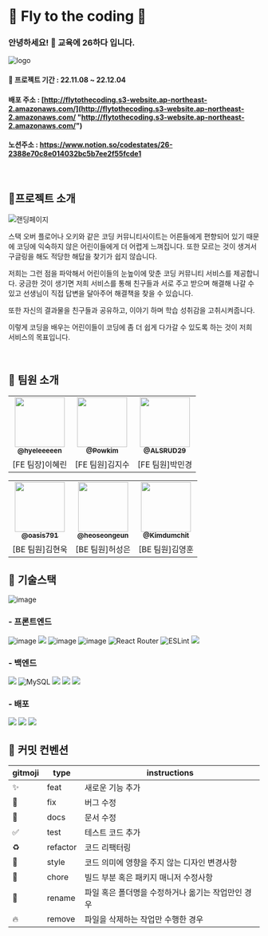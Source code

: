 
# 🛫 Fly to the coding 🛫

### 안녕하세요!  🛫 교육에 26하다 입니다.
![logo](http://localhost:3000/static/media/codingLogo.88c49a9d88d67d247fa4.png)

#### 📅 프로젝트 기간 : 22.11.08 ~ 22.12.04

#### 배포 주소 : [http://flytothecoding.s3-website.ap-northeast-2.amazonaws.com/](http://flytothecoding.s3-website.ap-northeast-2.amazonaws.com/ "http://flytothecoding.s3-website.ap-northeast-2.amazonaws.com/")

#### 노션주소 : https://www.notion.so/codestates/26-2388e70c8e014032bc5b7ee2f55fcde1

<br>

## 💙프로젝트 소개

![랜딩페이지](https://user-images.githubusercontent.com/97659846/205476408-f831abb1-fd6e-439f-9187-d9204d72d58c.gif)
<br>

스택 오버 플로어나 오키와 같은 코딩 커뮤니티사이트는 어른들에게 편향되어 있기 때문에 코딩에 익숙하지 않은 어린이들에게 더 어렵게 느껴집니다. 또한 모르는 것이 생겨서 구글링을 해도 적당한 해답을 찾기가 쉽지 않습니다.

저희는 그런 점을 파악해서 어린이들의 눈높이에 맞춘 코딩 커뮤니티 서비스를 제공합니다. 궁금한 것이 생기면 저희 서비스를 통해 친구들과 서로 주고 받으며 해결해 나갈 수 있고 선생님이 직접 답변을 달아주어 해결책을 찾을 수 있습니다.

또한 자신의 결과물을 친구들과 공유하고, 이야기 하며 학습 성취감을 고취시켜줍니다.

이렇게 코딩을 배우는 어린이들이 코딩에 좀 더 쉽게 다가갈 수 있도록 하는 것이 저희 서비스의 목표입니다.

<br>


## 🐶 팀원 소개

<table align="center">
  <tr>
     <td align="center"><a href="https://github.com/hyeleeeeen "><img src=https://avatars.githubusercontent.com/u/97659846?v=4 width="100px;" alt=""/><br /><sub><b>@hyeleeeeen </b></sub></a><br /></td>
     <td align="center"><a href="https://github.com/Powkim"><img src=https://avatars.githubusercontent.com/u/107850055?v=4 width="100px;" alt=""/><br /><sub><b>@Powkim</b></sub></a><br /></td>
    <td align="center"><a href="https://github.com/ALSRUD29"><img src=https://avatars.githubusercontent.com/u/107922059?v=4 width="100px;" alt=""/><br /><sub><b>@ALSRUD29</b></sub></a><br /></td>
</tr>
      <td align="center">[FE 팀장]이혜린</td>
      <td align="center">[FE 팀원]김지수</td>
      <td align="center">[FE 팀원]박민경</td>
</tr>
</table>
<table align="center">
 <tr>
  <td align="center"><a href="https://github.com/oasis791"><img src=https://avatars.githubusercontent.com/u/61817672?v=4 width="100px;" alt=""/><br /><sub><b>@oasis791</b></sub></a><br /></td>
     <td align="center"><a href="https://github.com/heoseongeun"><img src=https://avatars.githubusercontent.com/u/82304095?v=4 width="100px;" alt=""/><br /><sub><b>@heoseongeun</b></sub></a><br /></td>
     <td align="center"><a href="https://github.com/Kimdumchit"><img src=https://avatars.githubusercontent.com/u/45654620?v=4 width="100px;" alt=""/><br /><sub><b>@Kimdumchit</b></sub></a><br /></td>
</tr>
<tr>
      <td align="center">[BE 팀원]김현욱</td>
      <td align="center">[BE 팀원]허성은</td>
      <td align="center">[BE 팀원]김영훈</td>
   
</tr>

</table>

## 🔧 기술스택



![image](https://user-images.githubusercontent.com/97659846/205476043-ebb83ac7-2234-449d-85d3-862439adc96e.png)


###  - 프론트엔드


 ![image](https://user-images.githubusercontent.com/97659846/201456871-b8573861-d422-4401-9b31-4971c471e1ae.png)
 ![](https://camo.githubusercontent.com/d147c6135f0f61373ceeae9035902f4c70578cb7bebacbf9a629bbfa0c035b0c/68747470733a2f2f696d672e736869656c64732e696f2f62616467652f6a6176617363726970742d4637444631453f7374796c653d666f722d7468652d6261646765266c6f676f3d6a617661736372697074266c6f676f436f6c6f723d626c61636b)
 ![image](https://user-images.githubusercontent.com/97659846/201456885-b7a0cf4c-bfe9-4ed6-a66a-e4cf75a8a2eb.png)
![image](https://user-images.githubusercontent.com/97659846/201456889-8a8ec98e-a4f2-4f4e-a9ae-afeea0825f4f.png)
![React Router](https://camo.githubusercontent.com/4f9d20f3a284d2f6634282f61f82a62e99ee9906537dc9859decfdc9efbb51ec/68747470733a2f2f696d672e736869656c64732e696f2f62616467652f52656163745f526f757465722d4341343234353f7374796c653d666f722d7468652d6261646765266c6f676f3d72656163742d726f75746572266c6f676f436f6c6f723d7768697465)
![ESLint](https://camo.githubusercontent.com/3a1853bcde3555bc65ea48d85c4fe4abc44143c663ccab970765f0f9355e3588/68747470733a2f2f696d672e736869656c64732e696f2f62616467652f45534c696e742d3442333236333f7374796c653d666f722d7468652d6261646765266c6f676f3d65736c696e74266c6f676f436f6c6f723d7768697465)
![](https://camo.githubusercontent.com/7377d22a8cae7fb93e3a601f9137488132a46ccad5409e02504d379e15ce858b/68747470733a2f2f696d672e736869656c64732e696f2f62616467652f50726574746965722d4637423933453f7374796c653d666f722d7468652d6261646765266c6f676f3d5072657474696572266c6f676f436f6c6f723d626c61636b)
###  - 백엔드

![](https://camo.githubusercontent.com/7cdc6ff0afdacb599290d919830378a360bc2cfea81a4303354eb517078d1748/68747470733a2f2f696d672e736869656c64732e696f2f62616467652f6a6176612d3030373339363f7374796c653d666f722d7468652d6261646765266c6f676f3d4f70656e4a444b266c6f676f436f6c6f723d7768697465)
![MySQL](https://camo.githubusercontent.com/918fce8d50581bd97b7133e677a78ed2cad14f970522f219daaeb6d1c81060e1/68747470733a2f2f696d672e736869656c64732e696f2f62616467652f6d7973716c2d2532333030662e7376673f7374796c653d666f722d7468652d6261646765266c6f676f3d6d7973716c266c6f676f436f6c6f723d7768697465)
![](https://camo.githubusercontent.com/f51ec1126b3ad42062dba699691dcd05436eea46e16f497a2676f32cd58d6a43/68747470733a2f2f696d672e736869656c64732e696f2f62616467652f537072696e6720426f6f742d3644423333463f7374796c653d666f722d7468652d6261646765266c6f676f3d537072696e6720426f6f74266c6f676f436f6c6f723d7768697465)
![](https://camo.githubusercontent.com/ef6c19e247d89935d87fb7ea73b33f638e108fd495b65b5efd9e828bc1f36455/68747470733a2f2f696d672e736869656c64732e696f2f62616467652f537072696e672044617461204a50412d3041424635333f7374796c653d666f722d7468652d6261646765)
![](https://camo.githubusercontent.com/49befa32300e8d3f71282963743f863d1eed0856ff4073fbcff0f25675912db5/68747470733a2f2f696d672e736869656c64732e696f2f62616467652f537072696e672053656375726974792d3644423333463f7374796c653d666f722d7468652d6261646765266c6f676f3d537072696e67205365637572697479266c6f676f436f6c6f723d7768697465)

### -  배포
![](https://camo.githubusercontent.com/1ef454c7948c91cbc0cdb44125be511baca578fb4accb3aa35b6b3a73e1e6378/68747470733a2f2f696d672e736869656c64732e696f2f62616467652f416d617a6f6e204157532d3233324633453f7374796c653d666f722d7468652d6261646765266c6f676f3d416d617a6f6e415753266c6f676f436f6c6f723d7768697465)
![](https://camo.githubusercontent.com/51cdb8859fcc127c2afb5dc513a42445203e049bd27d818f7f805f8ad10e43e8/68747470733a2f2f696d672e736869656c64732e696f2f62616467652f616d617a6f6e4543322d4646393930303f7374796c653d666f722d7468652d6261646765266c6f676f3d616d617a6f6e454332266c6f676f436f6c6f723d7768697465)
![](https://camo.githubusercontent.com/322657f7e52de88f873ac7935c5ddfad3d765fae61c9e9509bf6cf06c8cc82e6/68747470733a2f2f696d672e736869656c64732e696f2f62616467652f416d617a6f6e2053332d3536394133313f7374796c653d666f722d7468652d6261646765266c6f676f3d416d617a6f6e5333266c6f676f436f6c6f723d7768697465)


## 🌟 커밋 컨벤션

<div align=center>

| gitmoji | type     | instructions                                       |
| ------- | -------- | -------------------------------------------------- |
| ✨      | feat     | 새로운 기능 추가                                   |
| 🐛      | fix      | 버그 수정                                          |
| 📝      | docs     | 문서 수정                                          |
| ✅      | test     |  테스트 코드 추가                                  |
| ♻️      | refactor | 코드 리팩터링                                      |
| 🎨      | style    | 코드 의미에 영향을 주지 않는 디자인 변경사항       |
| 💚      | chore    | 빌드 부분 혹은 패키지 매니저 수정사항              |
| 🚚      | rename   | 파일 혹은 폴더명을 수정하거나 옮기는 작업만인 경우 |
| 🔥      | remove   | 파일을 삭제하는 작업만 수행한 경우                 |

</div>

